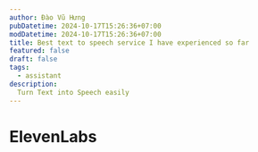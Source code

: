 ```yaml
---
author: Đào Vũ Hưng
pubDatetime: 2024-10-17T15:26:36+07:00
modDatetime: 2024-10-17T15:26:36+07:00
title: Best text to speech service I have experienced so far
featured: false
draft: false
tags:
  - assistant 
description:
  Turn Text into Speech easily 
---
```


# ElevenLabs

